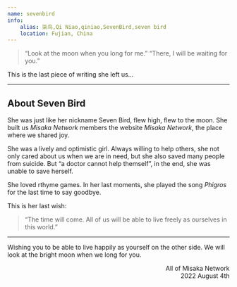 ```yaml
---
name: sevenbird
info:
    alias: 柒鸟,Qi Niao,qiniao,SevenBird,seven bird
    location: Fujian, China
---
```


> “Look at the moon when you long for me.”
> “There, I will be waiting for you.”

This is the last piece of writing she left us…

---

## About Seven Bird

She was just like her nickname Seven Bird, flew high, flew to the moon.
She built us *Misaka Network* members the website *Misaka Network*, the place where we shared joy.

She was a lively and optimistic girl.
Always willing to help others, she not only cared about us when we are in need, but she also saved many people from suicide.
But “a doctor cannot help themself”, in the end, she was unable to save herself.

She loved rthyme games.
In her last moments, she played the song *Phigros* for the last time to say goodbye.

This is her last wish:

> “The time will come. All of us will be able to live freely as ourselves in this world.”

---

Wishing you to be able to live happily as yourself on the other side.
We will look at the bright moon when we long for you.

<p align="right">
All of Misaka Network
<br>
2022 August 4th
</p>
